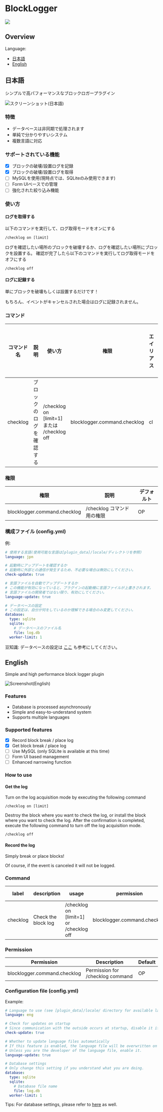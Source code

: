 # BlockLogger

[![](https://img.shields.io/badge/license-GNU%20General%20Public%20License%20v3.0-yellow)](https://www.gnu.org/licenses/gpl-3.0.html)

## Overview
Language:
  - [日本語](#日本語)
  - [English](#english)

## 日本語
シンプルで高パフォーマンスなブロックロガープラグイン

![スクリーンショット(日本語)](https://user-images.githubusercontent.com/38120936/80340256-45c3f500-889b-11ea-8227-cf98be86806b.png)

### 特徴
- データベースは非同期で処理されます
- 単純で分かりやすいシステム
- 複数言語に対応

### サポートされている機能
- [x] ブロックの破壊/設置ログを記録
- [x] ブロックの破壊/設置ログを取得
- [ ] MySQLを使用(現時点では、SQLiteのみ使用できます)
- [ ] Form UIベースでの管理
- [ ] 強化された絞り込み機能

### 使い方
#### ログを取得する
以下のコマンドを実行して、ログ取得モードをオンにする

`/checklog on [limit]`

ログを確認したい場所のブロックを破壊するか、ログを確認したい場所にブロックを設置する。
確認が完了したら以下のコマンドを実行してログ取得モードをオフにする

`/checklog off`

#### ログに記録する
単にブロックを破壊もしくは設置するだけです！

もちろん、イベントがキャンセルされた場合はログに記録されません。

### コマンド
| コマンド名 | 説明 | 使い方 | 権限 | エイリアス | プレイヤーのみ |
| --- | --- | --- | --- | --- | --- |
| checklog | ブロックのログを確認する | /checklog on [limit=1] または /checklog off | blocklogger.command.checklog | cl | はい |

### 権限

| 権限 | 説明 | デフォルト |
| --- | --- | --- |
| blocklogger.command.checklog | /checklog コマンド用の権限 | OP |

### 構成ファイル (config.yml)
例:
```yaml
# 使用する言語(使用可能な言語は[plugin_data]/locale/ディレクトリを参照)
language: jpn

# 起動時にアップデートを確認するか
# 起動時に外部との通信が発生するため、不必要な場合は無効にしてください。
check-update: true

# 言語ファイルを自動でアップデートするか
# この機能が有効になっていると、プラグインの起動機に言語ファイルが上書きされます。
# 言語ファイルの開発者ではない限り、有効にしてください。
language-update: true

# データベースの設定
# この設定は、自分が何をしているのか理解できる場合のみ変更してください。
database:
  type: sqlite
  sqlite:
    # データベースのファイル名
    file: log.db
  worker-limit: 1
```
豆知識: データベースの設定は [ここ](https://github.com/poggit/libasynql/tree/a1bd607263d8c933668ec3b74dff204b49b7cabf#configuration) も参考にしてください。

## English
Simple and high performance block logger plugin

![Screenshot(English)](https://user-images.githubusercontent.com/38120936/80340261-49577c00-889b-11ea-80ff-bf501a11d734.png)

### Features
- Database is processed asynchronously
- Simple and easy-to-understand system
- Supports multiple languages

### Supported features
- [x] Record block break / place log
- [x] Get block break / place log
- [ ] Use MySQL (only SQLite is available at this time)
- [ ] Form UI based management
- [ ] Enhanced narrowing function

### How to use
#### Get the log

Turn on the log acquisition mode by executing the following command

`/checklog on [limit]`


Destroy the block where you want to check the log, or install the block where you want to check the log.
After the confirmation is completed, execute the following command to turn off the log acquisition mode.

`/checklog off`

#### Record the log
Simply break or place blocks!

Of course, if the event is canceled it will not be logged.

### Command
| label | description | usage | permission | alias | only player |
| --- | --- | --- | --- | --- | --- |
| checklog | Check the block log | /checklog on [limit=1] or /checklog off | blocklogger.command.checklog | cl | yes |

### Permission

| Permission | Description | Default |
| --- | --- | --- |
| blocklogger.command.checklog | Permission for /checklog command | OP |

### Configuration file (config.yml)
Example:
```yaml
# Language to use (see [plugin_data]/locale/ directory for available languages)
language: eng

# Check for updates on startup
# Since communication with the outside occurs at startup, disable it if unnecessary.
check-update: true

# Whether to update language files automatically
# If this feature is enabled, the language file will be overwritten on the plugin launcher.
# Unless you are the developer of the language file, enable it.
language-update: true

# Database settings
# Only change this setting if you understand what you are doing.
database:
  type: sqlite
  sqlite:
    # Database file name
    file: log.db
  worker-limit: 1
```
Tips: For database settings, please refer to [here](https://github.com/poggit/libasynql/tree/a1bd607263d8c933668ec3b74dff204b49b7cabf#configuration) as well.